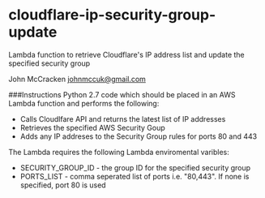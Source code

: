 # cloudflare-ip-security-group-update
Lambda function to retrieve Cloudflare's IP address list and update the specified security group

John McCracken
johnmccuk@gmail.com

###Instructions
Python 2.7 code which should be placed in an AWS Lambda function and performs the following:
* Calls Cloudlfare API and returns the latest list of IP addresses
* Retrieves the specified AWS Security Goup
* Adds any IP addreses to the Security Group rules for ports 80 and 443

The Lambda requires the following Lambda enviromental varibles:
* SECURITY_GROUP_ID - the group ID for the specified security group
* PORTS_LIST - comma seperated list of ports i.e. "80,443". If none is specified, port 80 is used
